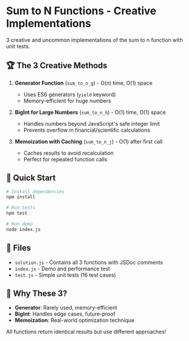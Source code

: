 # Sum to N Functions - Creative Implementations

3 creative and uncommon implementations of the sum to n function with unit tests.

## 🏆 The 3 Creative Methods

1. **Generator Function** (`sum_to_n_g`) - O(n) time, O(1) space
   - Uses ES6 generators (`yield` keyword)
   - Memory-efficient for huge numbers

2. **BigInt for Large Numbers** (`sum_to_n_h`) - O(1) time, O(1) space
   - Handles numbers beyond JavaScript's safe integer limit
   - Prevents overflow in financial/scientific calculations

3. **Memoization with Caching** (`sum_to_n_j`) - O(1) after first call
   - Caches results to avoid recalculation
   - Perfect for repeated function calls

## 🚀 Quick Start

```bash
# Install dependencies
npm install

# Run tests
npm test

# Run demo
node index.js
```

## 📁 Files

- `solution.js` - Contains all 3 functions with JSDoc comments
- `index.js` - Demo and performance test
- `test.js` - Simple unit tests (16 test cases)

## 🎯 Why These 3?

- **Generator**: Rarely used, memory-efficient
- **BigInt**: Handles edge cases, future-proof  
- **Memoization**: Real-world optimization technique

All functions return identical results but use different approaches!
